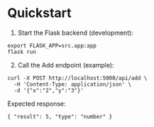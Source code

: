 # Quickstart

1. Start the Flask backend (development):

```
export FLASK_APP=src.app:app
flask run
```

2. Call the Add endpoint (example):

```
curl -X POST http://localhost:5000/api/add \
  -H 'Content-Type: application/json' \
  -d '{"x":"2","y":"3"}'
```

Expected response:

```
{ "result": 5, "type": "number" }
```
